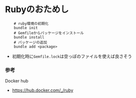 # Rubyのおためし

```
    # ruby環境の初期化
    bundle init
    # Gemfileからパッケージをインストール
    bundle install
    # パッケージの追加
    bundle add <package>
```

- 初期化時に`Gemfile.lock`は空っぽのファイルを使えば良さそう


### 参考
Docker hub
- https://hub.docker.com/_/ruby
